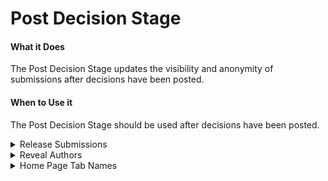 # Post Decision Stage

#### What it Does&#x20;

The Post Decision Stage updates the visibility and anonymity of submissions after decisions have been posted.

#### When to Use it

The Post Decision Stage should be used after decisions have been posted.

<details>

<summary>Release Submissions </summary>

* Changes the visibility of submissions. The decisions must also be released if you would like to release the submissions by decision.
* Required&#x20;

</details>

<details>

<summary>Reveal Authors</summary>

* Changes anonymity settings of submissions.&#x20;
* Required

</details>

<details>

<summary>Home Page Tab Names</summary>

* Creates or overwrites decision tabs on the venue homepage. Valid JSON with keys matching the decision options expected.&#x20;
* Optional&#x20;

</details>
